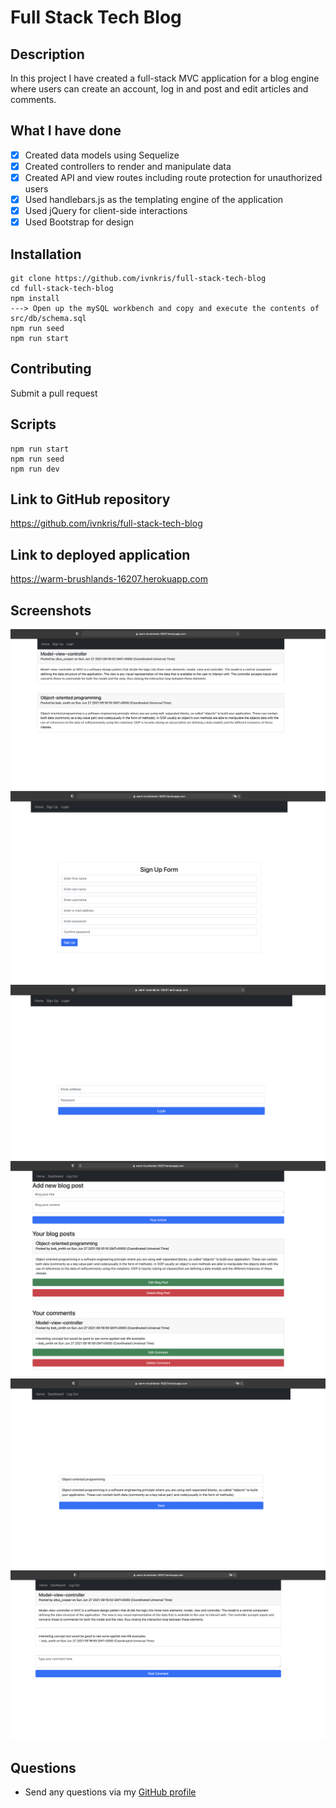 # Full Stack Tech Blog

## Description

In this project I have created a full-stack MVC application for a blog engine where users can create an account, log in and post and edit articles and comments.

## What I have done

- [x] Created data models using Sequelize
- [x] Created controllers to render and manipulate data
- [x] Created API and view routes including route protection for unauthorized users
- [x] Used handlebars.js as the templating engine of the application
- [x] Used jQuery for client-side interactions
- [x] Used Bootstrap for design

## Installation

```
git clone https://github.com/ivnkris/full-stack-tech-blog
cd full-stack-tech-blog
npm install
---> Open up the mySQL workbench and copy and execute the contents of src/db/schema.sql
npm run seed
npm run start
```

## Contributing

Submit a pull request

## Scripts

```
npm run start
npm run seed
npm run dev
```

## Link to GitHub repository

https://github.com/ivnkris/full-stack-tech-blog

## Link to deployed application

https://warm-brushlands-16207.herokuapp.com

## Screenshots

![Screenshot 1](./utils/images/screenshot-1.png)
![Screenshot 2](./utils/images/screenshot-2.png)
![Screenshot 3](./utils/images/screenshot-3.png)
![Screenshot 4](./utils/images/screenshot-4.png)
![Screenshot 5](./utils/images/screenshot-5.png)
![Screenshot 6](./utils/images/screenshot-6.png)

## Questions

- Send any questions via my [GitHub profile](https://github.com/ivnkris)
